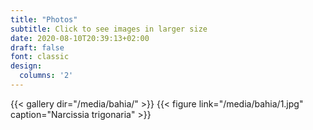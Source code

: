 ```yaml
---
title: "Photos"
subtitle: Click to see images in larger size 
date: 2020-08-10T20:39:13+02:00
draft: false
font: classic
design:
  columns: '2'
---
```


{{< gallery dir="/media/bahia/" >}}
  {{< figure link="/media/bahia/1.jpg" caption="Narcissia trigonaria" >}}
  
